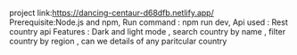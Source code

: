 
project link:https://dancing-centaur-d68dfb.netlify.app/
Prerequisite:Node.js and npm,
Run command : npm run dev,
Api used : Rest country api 
Features : Dark and light mode , search country by name , filter country by region , can we details of any paritcular country 
